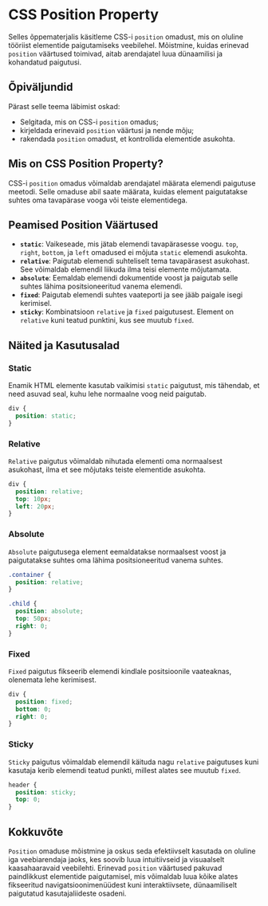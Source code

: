 # CSS Position Property

Selles õppematerjalis käsitleme CSS-i `position` omadust, mis on oluline tööriist elementide paigutamiseks veebilehel. Mõistmine, kuidas erinevad `position` väärtused toimivad, aitab arendajatel luua dünaamilisi ja kohandatud paigutusi.

## Õpiväljundid

Pärast selle teema läbimist oskad:

- Selgitada, mis on CSS-i `position` omadus;
- kirjeldada erinevaid `position` väärtusi ja nende mõju;
- rakendada `position` omadust, et kontrollida elementide asukohta.

## Mis on CSS Position Property?

CSS-i `position` omadus võimaldab arendajatel määrata elemendi paigutuse meetodi. Selle omaduse abil saate määrata, kuidas element paigutatakse suhtes oma tavapärase vooga või teiste elementidega.

## Peamised Position Väärtused

- **`static`**: Vaikeseade, mis jätab elemendi tavapärasesse voogu. `top`, `right`, `bottom`, ja `left` omadused ei mõjuta `static` elemendi asukohta.
- **`relative`**: Paigutab elemendi suhteliselt tema tavapärasest asukohast. See võimaldab elemendil liikuda ilma teisi elemente mõjutamata.
- **`absolute`**: Eemaldab elemendi dokumentide voost ja paigutab selle suhtes lähima positsioneeritud vanema elemendi.
- **`fixed`**: Paigutab elemendi suhtes vaateporti ja see jääb paigale isegi kerimisel.
- **`sticky`**: Kombinatsioon `relative` ja `fixed` paigutusest. Element on `relative` kuni teatud punktini, kus see muutub `fixed`.

## Näited ja Kasutusalad

### Static

Enamik HTML elemente kasutab vaikimisi `static` paigutust, mis tähendab, et need asuvad seal, kuhu lehe normaalne voog neid paigutab.

```css
div {
  position: static;
}
```

### Relative

`Relative` paigutus võimaldab nihutada elementi oma normaalsest asukohast, ilma et see mõjutaks teiste elementide asukohta.

```css
div {
  position: relative;
  top: 10px;
  left: 20px;
}
```

### Absolute

`Absolute` paigutusega element eemaldatakse normaalsest voost ja paigutatakse suhtes oma lähima positsioneeritud vanema suhtes.

```css
.container {
  position: relative;
}

.child {
  position: absolute;
  top: 50px;
  right: 0;
}
```

### Fixed

`Fixed` paigutus fikseerib elemendi kindlale positsioonile vaateaknas, olenemata lehe kerimisest.

```css
div {
  position: fixed;
  bottom: 0;
  right: 0;
}
```

### Sticky

`Sticky` paigutus võimaldab elemendil käituda nagu `relative` paigutuses kuni kasutaja kerib elemendi teatud punkti, millest alates see muutub `fixed`.

```css
header {
  position: sticky;
  top: 0;
}
```

## Kokkuvõte

`Position` omaduse mõistmine ja oskus seda efektiivselt kasutada on oluline iga veebiarendaja jaoks, kes soovib luua intuitiivseid ja visuaalselt kaasahaaravaid veebilehti. Erinevad `position` väärtused pakuvad paindlikkust elementide paigutamisel, mis võimaldab luua kõike alates fikseeritud navigatsioonimenüüdest kuni interaktiivsete, dünaamiliselt paigutatud kasutajaliideste osadeni.
